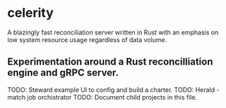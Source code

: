 # celerity
A blazingly fast reconciliation server written in Rust with an emphasis on low system resource usage regardless of data volume.


## Experimentation around a Rust reconcilliation engine and gRPC server.
TODO: Steward example UI to config and build a charter.
TODO: Herald - match job orchistrator
TODO: Document child projects in this file.